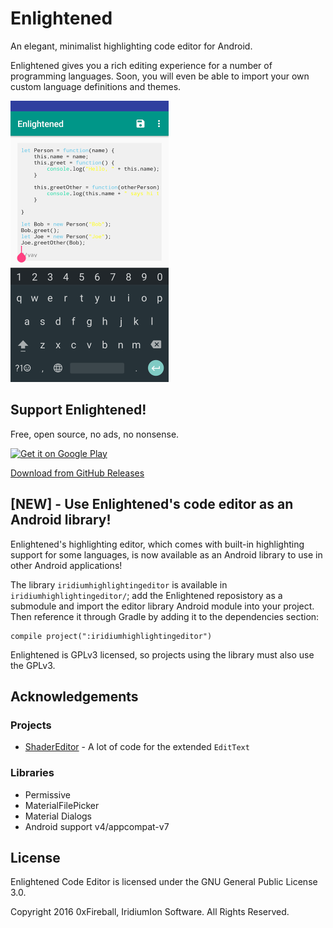 
# Enlightened

An elegant, minimalist highlighting code editor for Android.

Enlightened gives you a rich editing experience for a number of programming languages.
Soon, you will even be able to import your own custom language definitions and themes.

<img src="scr/enlightened_scr.png" width="253" height="450" />

<!--[![Build Status](https://travis-ci.org/0xFireball/Enlightened.svg?branch=master)](https://travis-ci.org/0xFireball/Enlightened)-->

## Support Enlightened!

Free, open source, no ads, no nonsense.

<a href="https://play.google.com/store/apps/details?id=xyz.iridiumion.enlightened"><img class="alignnone" src="https://i2.wp.com/play.google.com/intl/en_us/badges/images/generic/en_badge_web_generic.png?resize=248%2C96&#038;ssl=1" alt="Get it on Google Play" data-recalc-dims="1"/></a>

<a href="https://github.com/0xFireball/Enlightened/releases">Download from GitHub Releases</a>

## **[NEW]** - Use Enlightened's code editor as an Android library!

Enlightened's highlighting editor, which comes with built-in highlighting support for some languages, is now available as an Android library to use in other Android applications! 

The library `iridiumhighlightingeditor` is available in `iridiumhighlightingeditor/`; add
the Enlightened reposistory as a submodule and import the editor library Android module
into your project. Then reference it through Gradle by adding it to the dependencies section:

```
compile project(":iridiumhighlightingeditor")
```

Enlightened is GPLv3 licensed, so projects using the library must also use the GPLv3.

## Acknowledgements

### Projects

- [ShaderEditor](https://github.com/markusfisch/ShaderEditor/) - A lot of code for the extended `EditText`

### Libraries

- Permissive
- MaterialFilePicker
- Material Dialogs
- Android support v4/appcompat-v7

## License

Enlightened Code Editor is licensed under the GNU General Public License 3.0.

Copyright 2016 0xFireball, IridiumIon Software. All Rights Reserved.
